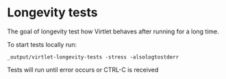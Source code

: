 # Longevity tests

The goal of longevity test how Virtlet behaves after running for a long time.

To start tests locally run:

```shell
_output/virtlet-longevity-tests -stress -alsologtostderr
```

Tests will run until error occurs or CTRL-C is received

